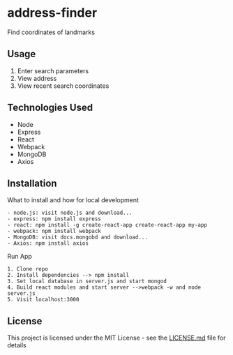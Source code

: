 # address-finder

Find coordinates of landmarks

## Usage 

1. Enter search parameters
2. View address
3. View recent search coordinates


## Technologies Used

- Node
- Express
- React
- Webpack
- MongoDB
- Axios

## Installation

What to install and how for local development 

```
- node.js: visit node.js and download...
- express: npm install express 
- react: npm install -g create-react-app create-react-app my-app
- webpack: npm install webpack
- MongoDB: visit docs.mongobd and download...
- Axios: npm install axios

```

Run App

```
1. Clone repo
2. Install dependencies --> npm install
3. Set local database in server.js and start mongod 
4. Build react modules and start server -->webpack -w and node server.js
5. Visit localhost:3000

```


## License

This project is licensed under the MIT License - see the [LICENSE.md](LICENSE.md) file for details
